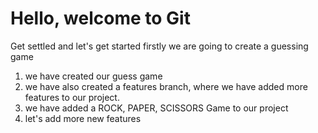 # Hello, welcome to Git
 Get settled and let's get started
 firstly we are going to create a guessing game

1. we have  created our guess game
2. we have also created a features branch, where we have added more features to our project.
3. we have added a ROCK, PAPER, SCISSORS Game to our project
4. let's add more new features